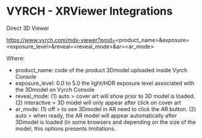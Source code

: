 # VYRCH - XRViewer Integrations

Direct 3D Viewer

https://www.vyrch.com/mdx-viewer?prod=<product_name>&exposure=<exposure_level>&reveal=<reveal_mode>&ar=<ar_mode>

Where:

* product_name: code of the product 3Dmodel uploaded inside Vyrch Console
* exposure_level: 0.0 to 5.0 the light/HDR exposure level associated with the 3Dmodel on Vyrch Console
* reveal_mode: (1) auto > cover art will show prior to 3D model is loaded. (2) interactive > 3D model will only appear after click on cover art
* ar_mode: (1) off > to see 3Dmodel in AR need to click the AR button. (2) auto > when ready, the AR model will appear automatically after 3Dmodel is loaded (in some browsers and depending on the size of the model, this options presents limitations.



